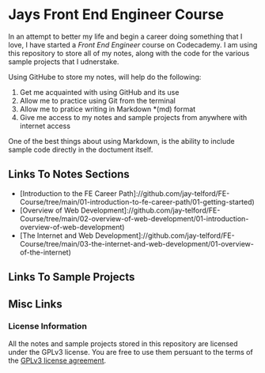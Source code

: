 # Jays Front End Engineer Course
In an attempt to better my life and begin a career doing something that I love, I have started a *Front End Engineer* course on Codecademy.  I am using this repository to store all of my notes, along with the code for the various sample projects that I udnerstake.

Using GitHube to store my notes, will help do the following:

1. Get me acquainted with using GitHub and its use
2. Allow me to practice using Git from the terminal
3. Allow me to pratice writing in Markdown *(md) format
4. Give me access to my notes and sample projects from anywhere with internet access

One of the best things about using Markdown, is the ability to include sample code directly in the doctument itself.

## Links To Notes Sections

* [Introduction to the FE Career Path]://github.com/jay-telford/FE-Course/tree/main/01-introduction-to-fe-career-path/01-getting-started)
* [Overview of Web Development]://github.com/jay-telford/FE-Course/tree/main/02-overview-of-web-development/01-introduction-overview-of-web-development)
* [The Internet and Web Development]://github.com/jay-telford/FE-Course/tree/main/03-the-internet-and-web-development/01-overview-of-the-internet)

## Links To Sample Projects


## Misc Links


### License Information

All the notes and sample projects stored in this repository are licensed under the GPLv3 license. You are free to use them persuant to the terms of the [GPLv3 license agreement](https://github.com/jay-telford/FE-Course/blob/main/LICENSE).
